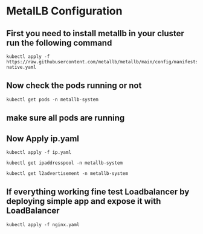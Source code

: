 # MetalLB Configuration
## First you need to install metallb in your cluster run the following command
```
kubectl apply -f https://raw.githubusercontent.com/metallb/metallb/main/config/manifests/metallb-native.yaml
```
## Now check the pods running or not
```
kubectl get pods -n metallb-system
```
## make sure all pods are running
## Now Apply ip.yaml
```
kubectl apply -f ip.yaml
```
```
kubectl get ipaddresspool -n metallb-system
```
```
kubectl get l2advertisement -n metallb-system
```
## If everything working fine test Loadbalancer by deploying simple app and expose it with LoadBalancer
```
kubectl apply -f nginx.yaml
```
